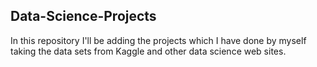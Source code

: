## Data-Science-Projects ##       
In this repository I'll be adding the projects which I have done by myself taking the data sets from Kaggle and other data science web sites.                     
  
